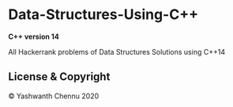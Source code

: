 # Data-Structures-Using-C++
**C++ version 14**

All Hackerrank problems of Data Structures Solutions using C++14

## License & Copyright
 © Yashwanth Chennu 2020
